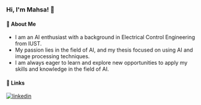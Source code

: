 <!--### Hi there 👋-->

<!--
**klammhsa/klammhsa** is a ✨ _special_ ✨ repository because its `README.md` (this file) appears on your GitHub profile.

Here are some ideas to get you started:

- 🔭 I’m currently working on ...
- 🌱 I’m currently learning ...
- 👯 I’m looking to collaborate on ...
- 🤔 I’m looking for help with ...
- 💬 Ask me about ...
- 📫 How to reach me: ...
- 😄 Pronouns: ...
- ⚡ Fun fact: ...
-->
### Hi, I'm Mahsa! 👋

#### 🚀 About Me
- I am an AI enthusiast with a background in Electrical Control Engineering from IUST.
- My passion lies in the field of AI, and my thesis focused on using AI and image processing techniques.
- I am always eager to learn and explore new opportunities to apply my skills and knowledge in the field of AI.

#### 🔗 Links
[![linkedin](https://img.shields.io/badge/linkedin-0A66C2?style=for-the-badge&logo=linkedin&logoColor=white)](https://www.linkedin.com/in/klammhsa)
